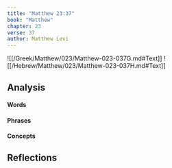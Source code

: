 ```yaml
---
title: "Matthew 23:37"
book: "Matthew"
chapter: 23
verse: 37
author: Matthew Levi
---
```

![[/Greek/Matthew/023/Matthew-023-037G.md#Text]]
![[/Hebrew/Matthew/023/Matthew-023-037H.md#Text]]

## Analysis

#### Words

#### Phrases

#### Concepts

## Reflections
